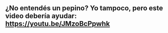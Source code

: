 ## ¿No entendés un pepino? Yo tampoco, pero este video debería ayudar: https://youtu.be/JMzoBcPpwhk
